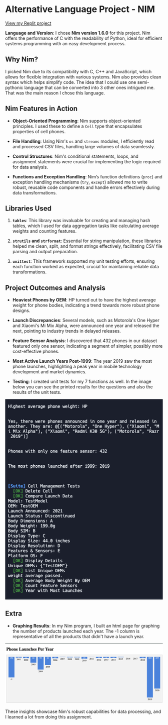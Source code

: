 
# Alternative Language Project - NIM

[View my Replit project]([https://replit.com/@yourusername/projectname](https://replit.com/@morganbenavidez/AlternativeLanguageNim))


**Language and Version**: I chose **Nim version 1.6.0** for this project. Nim offers the performance of C with the readability of Python, ideal for efficient systems programming with an easy development process.

## Why Nim?

I picked Nim due to its compatibility with C, C++ and JavaScript, which allows for flexible integration with various systems. Nim also provides clean syntax which helps simplify code. The idea that I could use one semi-pythonic language that can be converted into 3 other ones intrigued me. That was the main reason I chose this language.

## Nim Features in Action

- **Object-Oriented Programming**: Nim supports object-oriented principles. I used these to define a `Cell` type that encapsulates properties of cell phones.

- **File Handling**: Using Nim's `os` and `streams` modules, I efficiently read and processed CSV files, handling large volumes of data seamlessly.

- **Control Structures**: Nim's conditional statements, loops, and assignment statements were crucial for implementing the logic required for data analysis.

- **Functions and Exception Handling**: Nim’s function definitions (`proc`) and exception handling mechanisms (`try`, `except`) allowed me to write robust, reusable code components and handle errors effectively during data transformations.

## Libraries Used

1. **`tables`**: This library was invaluable for creating and managing hash tables, which I used for data aggregation tasks like calculating average weights and counting features.

2. **`strutils` and `strformat`**: Essential for string manipulation, these libraries helped me clean, split, and format strings effectively, facilitating CSV file parsing and output preparation.

3. **`unittest`**: This framework supported my unit testing efforts, ensuring each function worked as expected, crucial for maintaining reliable data transformations.

## Project Outcomes and Analysis

- **Heaviest Phones by OEM**: HP turned out to have the highest average weight for phone bodies, indicating a trend towards more robust phone designs.

- **Launch Discrepancies**: Several models, such as Motorola's One Hyper and Xiaomi's Mi Mix Alpha, were announced one year and released the next, pointing to industry trends in delayed releases.

- **Feature Sensor Analysis**: I discovered that 432 phones in our dataset featured only one sensor, indicating a segment of simpler, possibly more cost-effective phones.

- **Most Active Launch Years Post-1999**: The year 2019 saw the most phone launches, highlighting a peak year in mobile technology development and market dynamics.

- **Testing**: I created unit tests for my 7 functions as well. In the image below you can see the printed results for the questions and also the results of the unit tests.

![Answers to Questions and Unit Test Results](https://github.com/morganbenavidez/COP4020_Alternative_Language_NIM/blob/main/results_and_testing.png "Answers to Questions and Unit Test Results")

## Extra

- **Graphing Results**: In my Nim program, I built an html page for graphing the number of products launched each year. The -1 column is representative of all the products that didn't have a launch year.

![HTML page Creation](https://github.com/morganbenavidez/COP4020_Alternative_Language_NIM/blob/main/html_graph.png "HTML Graph Generated by Program")
  
These insights showcase Nim's robust capabilities for data processing, and I learned a lot from doing this assignment.
